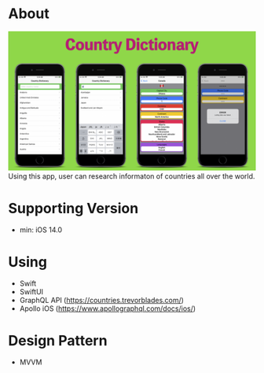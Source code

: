 # About
![Screen shots](https://github.com/korosaka/source_image/blob/main/country_dictionary/country_dictionary_screenshots.png)
Using this app, user can research informaton of countries all over the world.

# Supporting Version
- min: iOS 14.0

# Using
- Swift
- SwiftUI
- GraphQL API (https://countries.trevorblades.com/)
- Apollo iOS (https://www.apollographql.com/docs/ios/)

# Design Pattern
- MVVM
